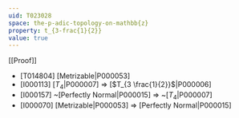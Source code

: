 ```yaml
---
uid: T023028
space: the-p-adic-topology-on-mathbb{z}
property: t_{3-frac{1}{2}}
value: true
---
```

[[Proof]]

* [T014804] [Metrizable|P000053]
* [I000113] [$T_4$|P000007] => [$T_{3 \frac{1}{2}}$|P000006]
* [I000157] ~[Perfectly Normal|P000015] => ~[$T_4$|P000007]
* [I000070] [Metrizable|P000053] => [Perfectly Normal|P000015]

